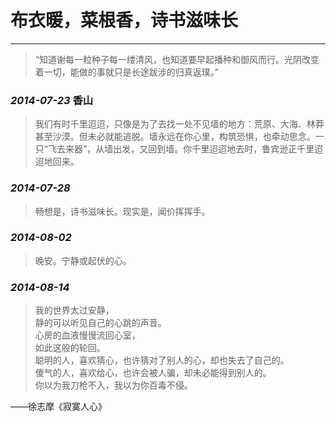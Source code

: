 # 布衣暖，菜根香，诗书滋味长



***

> “知道谢每一粒种子每一缕清风，也知道要早起播种和御风而行。光阴改变着一切，能做的事就只是长途跋涉的归真返璞。”





### _2014-07-23_ 香山

> 我们有时千里迢迢，只像是为了去找一处不见墙的地方：荒原、大海、林莽甚至沙漠。但未必就能逃脱。墙永远在你心里，构筑恐惧，也牵动思念。一只“飞去来器”，从墙出发，又回到墙。你千里迢迢地去时，鲁宾逊正千里迢迢地回来。



### _2014-07-28_

> 畅想是，诗书滋味长。现实是，闻价挥挥手。



### _2014-08-02_

> 晚安。宁静或起伏的心。




### _2014-08-14_

> 我的世界太过安静，  
> 静的可以听见自己的心跳的声音。  
> 心房的血液慢慢流回心室，  
> 如此这般的轮回。  
> 聪明的人，喜欢猜心，也许猜对了别人的心，却也失去了自己的。  
> 傻气的人，喜欢给心，也许会被人骗，却未必能得到别人的。  
> 你以为我刀枪不入，我以为你百毒不侵。  
   
   ——徐志摩《寂寞人心》
   

 
                              

                                   
